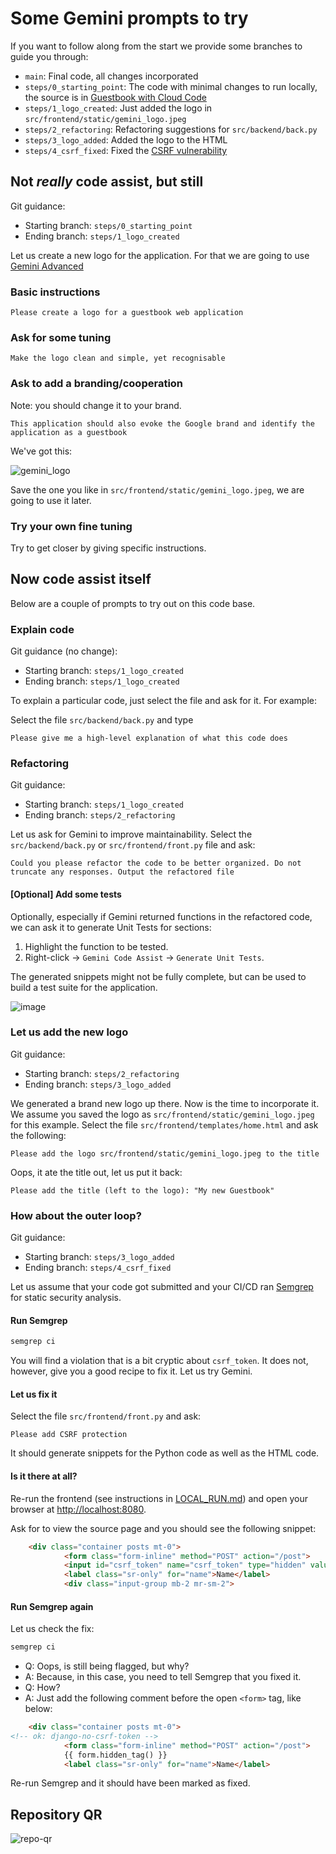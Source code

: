 # Some Gemini prompts to try

If you want to follow along from the start we provide some branches to guide you through:

* `main`: Final code, all changes incorporated
* `steps/0_starting_point`: The code with minimal changes to run locally, the source is in [Guestbook with Cloud Code](https://github.com/GoogleCloudPlatform/cloud-code-samples/tree/v1/python/python-guestbook)
* `steps/1_logo_created`: Just added the logo in ``src/frontend/static/gemini_logo.jpeg``
* ``steps/2_refactoring``: Refactoring suggestions for ``src/backend/back.py``
* ``steps/3_logo_added``: Added the logo to the HTML
* ``steps/4_csrf_fixed``: Fixed the [CSRF vulnerability](https://owasp.org/www-community/attacks/csrf)

## Not *really* code assist, but still

Git guidance:

* Starting branch: ``steps/0_starting_point``
* Ending branch: ``steps/1_logo_created``

Let us create a new logo for the application.
For that we are going to use [Gemini Advanced](https://gemini.google.com/)

### Basic instructions

```text
Please create a logo for a guestbook web application
```

### Ask for some tuning

```text
Make the logo clean and simple, yet recognisable
```

### Ask to add a branding/cooperation

Note: you should change it to your brand.

```text
This application should also evoke the Google brand and identify the application as a guestbook
```

We've got this:

![gemini_logo](./src/frontend/static/gemini_logo.jpeg)

Save the one you like in ``src/frontend/static/gemini_logo.jpeg``, we are going to use it later.

### Try your own fine tuning

Try to get closer by giving specific instructions.

## Now code assist itself

Below are a couple of prompts to try out on this code base.

### Explain code

Git guidance (no change):

* Starting branch: ``steps/1_logo_created``
* Ending branch: ``steps/1_logo_created``

To explain a particular code, just select the file and ask for it. For example:

Select the file ``src/backend/back.py`` and type

```text
Please give me a high-level explanation of what this code does
```

### Refactoring

Git guidance:

* Starting branch: ``steps/1_logo_created``
* Ending branch: ``steps/2_refactoring``

Let us ask for Gemini to improve maintainability. Select the ``src/backend/back.py`` or ``src/frontend/front.py`` file and ask:

```text
Could you please refactor the code to be better organized. Do not truncate any responses. Output the refactored file
```

#### [Optional] Add some tests

Optionally, especially if Gemini returned functions in the refactored code, we can ask it to generate Unit Tests for sections:

1. Highlight the function to be tested.
2. Right-click -> `Gemini Code Assist` -> `Generate Unit Tests`.

The generated snippets might not be fully complete, but can be used to build a test suite for the application.

![image](img/code-assist-generate-unit-tests.png)

### Let us add the new logo

Git guidance:

* Starting branch: ``steps/2_refactoring``
* Ending branch: ``steps/3_logo_added``


We generated a brand new logo up there. 
Now is the time to incorporate it.
We assume you saved the logo as ``src/frontend/static/gemini_logo.jpeg`` for this example.
Select the file ``src/frontend/templates/home.html`` and ask the following:

```text
Please add the logo src/frontend/static/gemini_logo.jpeg to the title
```

Oops, it ate the title out, let us put it back:

```text
Please add the title (left to the logo): "My new Guestbook"
```

### How about the outer loop?

Git guidance:

* Starting branch: ``steps/3_logo_added``
* Ending branch: ``steps/4_csrf_fixed``

Let us assume that your code got submitted and your CI/CD ran [Semgrep](https://semgrep.dev/) for static security analysis.

#### Run Semgrep

```bash
semgrep ci
```

You will find a violation that is a bit cryptic about ``csrf_token``.
It does not, however, give you a good recipe to fix it. 
Let us try Gemini.

#### Let us fix it

Select the file ``src/frontend/front.py`` and ask:

```text
Please add CSRF protection
```

It should generate snippets for the Python code as well as the HTML code.

#### Is it there at all?

Re-run the frontend (see instructions in [LOCAL_RUN.md](./LOCAL_RUN.md)) and open your browser at [http://localhost:8080](http://localhost:8080).

Ask for to view the source page and you should see the following snippet:

```html
    <div class="container posts mt-0">
            <form class="form-inline" method="POST" action="/post">
            <input id="csrf_token" name="csrf_token" type="hidden" value="IjMwNWI0NzIxZmU2MTRiOWMyMGY1NTE4YWQzNmRmNzhmM2FmNzE5YTki.ZlXAsA.uIenYsnVxq7KGzBCnZlguZYtFHw">
            <label class="sr-only" for="name">Name</label>
            <div class="input-group mb-2 mr-sm-2">
```

#### Run Semgrep again

Let us check the fix:

```bash
semgrep ci
```

* Q: Oops, is still being flagged, but why? 
* A: Because, in this case, you need to tell Semgrep that you fixed it.
* Q: How?
* A: Just add the following comment before the open `<form>` tag, like below:

```html
    <div class="container posts mt-0">
<!-- ok: django-no-csrf-token -->
            <form class="form-inline" method="POST" action="/post">
            {{ form.hidden_tag() }}
            <label class="sr-only" for="name">Name</label>

```

Re-run Semgrep and it should have been marked as fixed.

## Repository QR

![repo-qr](./img/repo-qr.png)
